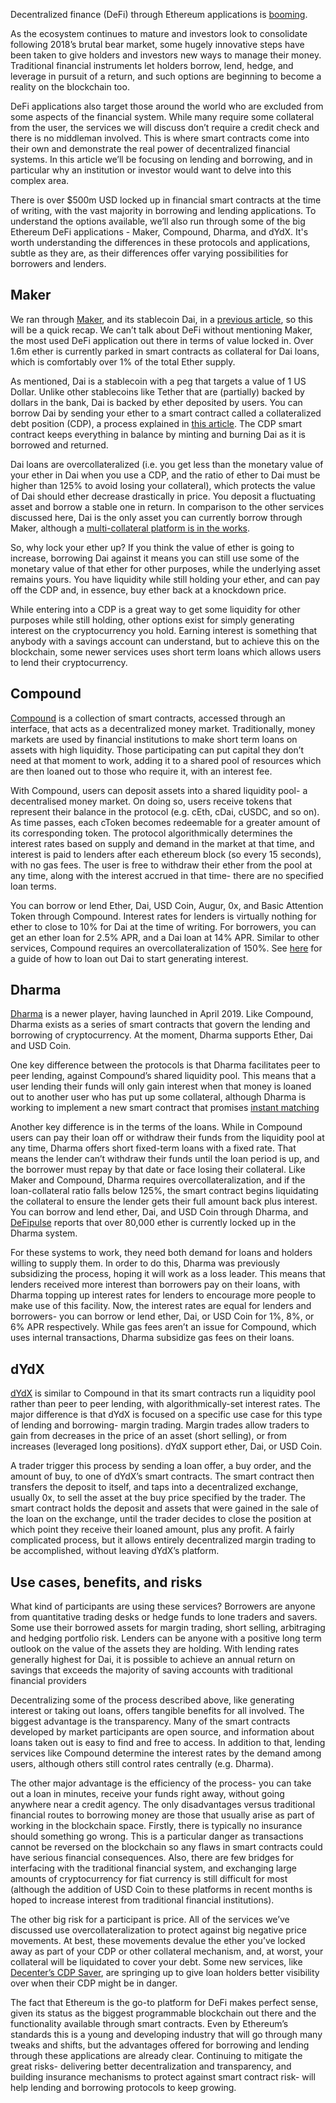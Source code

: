Decentralized finance (DeFi) through Ethereum applications is [booming](https://defi.academy).

As the ecosystem continues to mature and investors look to consolidate following 2018’s brutal bear market, some hugely innovative steps have been taken to give holders and investors new ways to manage their money. Traditional financial instruments let holders borrow, lend, hedge, and leverage in pursuit of a return, and such options are beginning to become a reality on the blockchain too.

DeFi applications also target those around the world who are excluded from some aspects of the financial system. While many require some collateral from the user, the services we will discuss don’t require a credit check and there is no middleman involved. This is where smart contracts come into their own and demonstrate the real power of decentralized financial systems. In this article we’ll be focusing on lending and borrowing, and in particular why an institution or investor would want to delve into this complex area.

There is over $500m USD locked up in financial smart contracts at the time of writing, with the vast majority in borrowing and lending applications. To understand the options available, we’ll also run through some of the big Ethereum DeFi applications - Maker, Compound, Dharma, and dYdX. It's worth understanding the differences in these protocols and applications, subtle as they are, as their differences offer varying possibilities for borrowers and lenders.

## Maker

We ran through [Maker](https://makerdao.com/en/), and its stablecoin Dai, in a [previous article](https://bitfalls.com/2019/04/30/ethereum-stablecoin-primer-whats-currently-out-there/), so this will be a quick recap. We can’t talk about DeFi without mentioning Maker, the most used DeFi application out there in terms of value locked in. Over 1.6m ether is currently parked in smart contracts as collateral for Dai loans, which is comfortably over 1% of the total Ether supply.

As mentioned, Dai is a stablecoin with a peg that targets a value of 1 US Dollar. Unlike other stablecoins like Tether that are (partially) backed by dollars in the bank, Dai is backed by ether deposited by users. You can borrow Dai by sending your ether to a smart contract called a collateralized debt position (CDP), a process explained in [this article](https://bitfalls.com/2019/01/18/make-your-crypto-work-for-you-how-to-create-dai/). The CDP smart contract keeps everything in balance by minting and burning Dai as it is borrowed and returned.

Dai loans are overcollateralized (i.e. you get less than the monetary value of your ether in Dai when you use a CDP, and the ratio of ether to Dai must be higher than 125% to avoid losing your collateral), which protects the value of Dai should ether decrease drastically in price. You deposit a fluctuating asset and borrow a stable one in return. In comparison to the other services discussed here, Dai is the only asset you can currently borrow through Maker, although a [multi-collateral platform is in the works](https://medium.com/makerdao/update-the-road-to-multi-collateral-dai-2d4c48092270).

So, why lock your ether up? If you think the value of ether is going to increase, borrowing Dai against it means you can still use some of the monetary value of that ether for other purposes, while the underlying asset remains yours. You have liquidity while still holding your ether, and can pay off the CDP and, in essence, buy ether back at a knockdown price.

While entering into a CDP is a great way to get some liquidity for other purposes while still holding, other options exist for simply generating interest on the cryptocurrency you hold. Earning interest is something that anybody with a savings account can understand, but to achieve this on the blockchain, some newer services uses short term loans which allows users to lend their cryptocurrency.

## Compound

[Compound](https://compound.finance) is a collection of smart contracts, accessed through an interface, that acts as a decentralized money market. Traditionally, money markets are used by financial institutions to make short term loans on assets with high liquidity. Those participating can put capital they don’t need at that moment to work, adding it to a shared pool of resources which are then loaned out to those who require it, with an interest fee.

  

With Compound, users can deposit assets into a shared liquidity pool- a decentralised money market. On doing so, users receive tokens that represent their balance in the protocol (e.g. cEth, cDai, cUSDC, and so on). As time passes, each cToken becomes redeemable for a greater amount of its corresponding token. The protocol algorithmically determines the interest rates based on supply and demand in the market at that time, and interest is paid to lenders after each ethereum block (so every 15 seconds), with no gas fees. The user is free to withdraw their ether from the pool at any time, along with the interest accrued in that time- there are no specified loan terms.

  

You can borrow or lend Ether, Dai, USD Coin, Augur, 0x, and Basic Attention Token through Compound. Interest rates for lenders is virtually nothing for ether to close to 10% for Dai at the time of writing. For borrowers, you can get an ether loan for 2.5% APR, and a Dai loan at 14% APR. Similar to other services, Compound requires an overcollateralization of 150%. See [here](https://bitfalls.com/2019/01/22/make-your-crypto-work-for-you-earning-interest-on-crypto-loans/) for a guide of how to loan out Dai to start generating interest. 

  

<h2>Dharma</h2>

  

[Dharma](dharma.io) is a newer player, having launched in April 2019. Like Compound, Dharma exists as a series of smart contracts that govern the lending and borrowing of cryptocurrency. At the moment, Dharma supports Ether, Dai and USD Coin.

  

One key difference between the protocols is that Dharma facilitates peer to peer lending, against Compound’s shared liquidity pool. This means that a user lending their funds will only gain interest when that money is loaned out to another user who has put up some collateral, although Dharma is working to implement a new smart contract that promises [instant matching](https://blog.dharma.io/introducing-instant-matching-9c54ca0d2a66)

  

Another key difference is in the terms of the loans. While in Compound users can pay their loan off or withdraw their funds from the liquidity pool at any time, Dharma offers short fixed-term loans with a fixed rate. That means the lender can’t withdraw their funds until the loan period is up, and the borrower must repay by that date or face losing their collateral. Like Maker and Compound, Dharma requires overcollateralization, and if the loan-collateral ratio falls below 125%, the smart contract begins liquidating the collateral to ensure the lender gets their full amount back plus interest. You can borrow and lend ether, Dai, and USD Coin through Dharma, and [DeFipulse](https://defipulse.com/dharma) reports that over 80,000 ether is currently locked up in the Dharma system.

  

For these systems to work, they need both demand for loans and holders willing to supply them. In order to do this, Dharma was previously subsidizing the process, hoping it will work as a loss leader. This means that lenders received more interest than borrowers pay on their loans, with Dharma topping up interest rates for lenders to encourage more people to make use of this facility. Now, the interest rates are equal for lenders and borrowers- you can borrow or lend ether, Dai, or USD Coin for 1%, 8%, or 6% APR respectively. While gas fees aren’t an issue for Compound, which uses internal transactions, Dharma subsidize gas fees on their loans.

  

<h2>dYdX</h2>

  

[dYdX]([https://dydx.exchange/) is similar to Compound in that its smart contracts run a liquidity pool rather than peer to peer lending, with algorithmically-set interest rates. The major difference is that dYdX is focused on a specific use case for this type of lending and borrowing- margin trading. Margin trades allow traders to gain from decreases in the price of an asset (short selling), or from increases (leveraged long positions). dYdX support ether, Dai, or USD Coin.

  

A trader trigger this process by sending a loan offer, a buy order, and the amount of buy, to one of dYdX’s smart contracts. The smart contract then transfers the deposit to itself, and taps into a decentralized exchange, usually 0x, to sell the asset at the buy price specified by the trader. The smart contract holds the deposit and assets that were gained in the sale of the loan on the exchange, until the trader decides to close the position at which point they receive their loaned amount, plus any profit. A fairly complicated process, but it allows entirely decentralized margin trading to be accomplished, without leaving dYdX’s platform.

  

<h2>Use cases, benefits, and risks</h2>

  

What kind of participants are using these services? Borrowers are anyone from quantitative trading desks or hedge funds to lone traders and savers. Some use their borrowed assets for margin trading, short selling, arbitraging and hedging portfolio risk. Lenders can be anyone with a positive long term outlook on the value of the assets they are holding. With lending rates generally highest for Dai, it is possible to achieve an annual return on savings that exceeds the majority of saving accounts with traditional financial providers

  

Decentralizing some of the process described above, like generating interest or taking out loans, offers tangible benefits for all involved. The biggest advantage is the transparency. Many of the smart contracts developed by market participants are open source, and information about loans taken out is easy to find and free to access. In addition to that, lending services like Compound determine the interest rates by the demand among users, although others still control rates centrally (e.g. Dharma).

  

The other major advantage is the efficiency of the process- you can take out a loan in minutes, receive your funds right away, without going anywhere near a credit agency. The only disadvantages versus traditional financial routes to borrowing money are those that usually arise as part of working in the blockchain space. Firstly, there is typically no insurance should something go wrong. This is a particular danger as transactions cannot be reversed on the blockchain so any flaws in smart contracts could have serious financial consequences. Also, there are few bridges for interfacing with the traditional financial system, and exchanging large amounts of cryptocurrency for fiat currency is still difficult for most (although the addition of USD Coin to these platforms in recent months is hoped to increase interest from traditional financial institutions).

  

The other big risk for a participant is price. All of the services we’ve discussed use overcollateralization to protect against big negative price movements. At best, these movements devalue the ether you’ve locked away as part of your CDP or other collateral mechanism, and, at worst, your collateral will be liquidated to cover your debt. Some new services, like [Decenter’s CDP Saver](https://blog.decenter.com/2019/04/29/introducing-cdp-saver-cdp-management-and-protection/), are springing up to give loan holders better visibility over when their CDP might be in danger.

  

The fact that Ethereum is the go-to platform for DeFi makes perfect sense, given its status as the biggest programmable blockchain out there and the functionality available through smart contracts. Even by Ethereum’s standards this is a young and developing industry that will go through many tweaks and shifts, but the advantages offered for borrowing and lending through these applications are already clear. Continuing to mitigate the great risks- delivering better decentralization and transparency, and building insurance mechanisms to protect against smart contract risk- will help lending and borrowing protocols to keep growing.

[Maker]: https://makerdao.com/en/

[previous article]: https://bitfalls.com/2019/04/30/ethereum-stablecoin-primer-whats-currently-out-there/

[this article]: https://bitfalls.com/2019/01/18/make-your-crypto-work-for-you-how-to-create-dai/

[multi-collateral platform is in the works]: https://medium.com/makerdao/update-the-road-to-multi-collateral-dai-2d4c48092270

[Compound]: compound.finance

[here]: https://bitfalls.com/2019/01/22/make-your-crypto-work-for-you-earning-interest-on-crypto-loans/

[Dharma]: dharma.io

[instant matching]: https://blog.dharma.io/introducing-instant-matching-9c54ca0d2a66

[DeFipulse]: https://defipulse.com/dharma

[dYdX]: https://dydx.exchange/

[DeCenter’s CDP Saver]: https://blog.decenter.com/2019/04/29/introducing-cdp-saver-cdp-management-and-protection/
